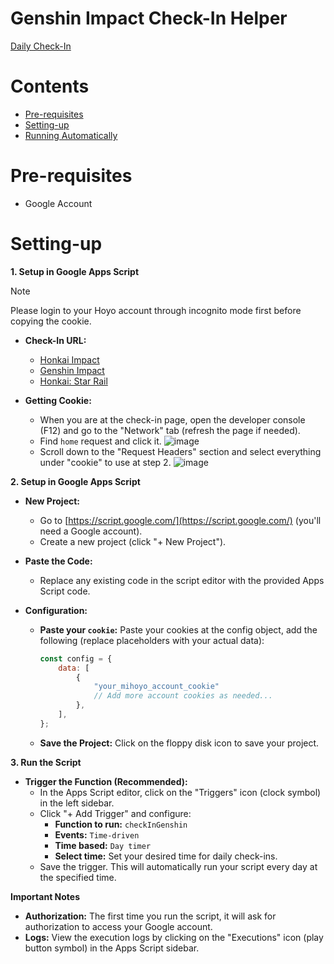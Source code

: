 # Genshin Impact Check-In Helper

[Daily Check-In](https://act.hoyolab.com/ys/event/signin-sea-v3/index.html?act_id=e202102251931481)

# Contents
- [Pre-requisites](#pre-requisites)
- [Setting-up](#setting-up)
- [Running Automatically](#trigger)

# Pre-requisites
- Google Account

# Setting-up
**1. Setup in Google Apps Script**

   > [!NOTE]
   > Please login to your Hoyo account through incognito mode first before copying the cookie.

   * **Check-In URL:**
     - [Honkai Impact](https://act.hoyolab.com/bbs/event/signin-bh3/index.html?act_id=e202110291205111)
     - [Genshin Impact](https://act.hoyolab.com/ys/event/signin-sea-v3/index.html?act_id=e202102251931481)
     - [Honkai: Star Rail](https://act.hoyolab.com/bbs/event/signin/hkrpg/index.html?act_id=e202303301540311)

   * **Getting Cookie:**
      - When you are at the check-in page, open the developer console (F12) and go to the "Network" tab (refresh the page if needed).
      - Find `home` request and click it.
      ![image](https://gist.github.com/assets/21153445/85a820d6-4783-4ceb-87e0-125821348d77)
      - Scroll down to the "Request Headers" section and select everything under "cookie" to use at step 2.
      ![image](https://gist.github.com/assets/21153445/ba9e93c9-3b03-44ec-b2f6-1741ea1c21f8)
     
**2. Setup in Google Apps Script**

   * **New Project:**
     - Go to [https://script.google.com/](https://script.google.com/) (you'll need a Google account).
     - Create a new project (click "+ New Project").

   * **Paste the Code:**
     - Replace any existing code in the script editor with the provided Apps Script code.

   * **Configuration:**
     - **Paste your `cookie`:**  Paste your cookies at the config object, add the following (replace placeholders with your actual data):
     
        ```javascript
        const config = {
            data: [
                { 
                    "your_mihoyo_account_cookie"
                    // Add more account cookies as needed...
                },
            ],
        };
        ```

     - **Save the Project:** Click on the floppy disk icon to save your project.

**3. Run the Script**

   * **Trigger the Function (Recommended):**
     - In the Apps Script editor, click on the "Triggers" icon (clock symbol) in the left sidebar.
     - Click "+ Add Trigger" and configure:
       - **Function to run:** `checkInGenshin`
       - **Events:** `Time-driven`
       - **Time based:** `Day timer` 
       - **Select time:** Set your desired time for daily check-ins.
     - Save the trigger. This will automatically run your script every day at the specified time.

**Important Notes**

   * **Authorization:** The first time you run the script, it will ask for authorization to access your Google account.  
   * **Logs:** View the execution logs by clicking on the "Executions" icon (play button symbol) in the Apps Script sidebar.
